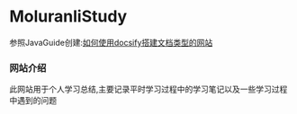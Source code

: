 # MoluranliStudy

参照JavaGuide创建:[如何使用docsify搭建文档类型的网站](https://mp.weixin.qq.com/s/TPXHaTdfTYKrcpm77gPHyA)





### 网站介绍

此网站用于个人学习总结,主要记录平时学习过程中的学习笔记以及一些学习过程中遇到的问题
